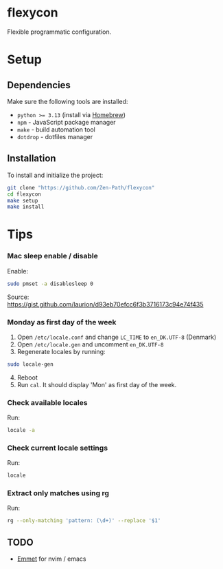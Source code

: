 # flexycon

Flexible programmatic configuration.

# Setup

## Dependencies

Make sure the following tools are installed:

- `python >= 3.13` (install via [Homebrew](https://brew.sh))
- `npm` - JavaScript package manager
- `make` - build automation tool
- `dotdrop` - dotfiles manager

## Installation

To install and initialize the project:

```sh
git clone "https://github.com/Zen-Path/flexycon"
cd flexycon
make setup
make install
```

# Tips

### Mac sleep enable / disable

Enable:

```sh
sudo pmset -a disablesleep 0
```

Source: https://gist.github.com/laurion/d93eb70efcc6f3b3716173c94e74f435

### Monday as first day of the week

1. Open `/etc/locale.conf` and change `LC_TIME` to `en_DK.UTF-8` (Denmark)
2. Open `/etc/locale.gen` and uncomment `en_DK.UTF-8`
3. Regenerate locales by running:

```sh
sudo locale-gen
```

4. Reboot
5. Run `cal`. It should display 'Mon' as first day of the week.

### Check available locales

Run:

```sh
locale -a
```

### Check current locale settings

Run:

```sh
locale
```

### Extract only matches using rg

Run:

```sh
rg --only-matching 'pattern: (\d+)' --replace '$1'
```

## TODO

- [Emmet](https://www.emmet.io/) for nvim / emacs
